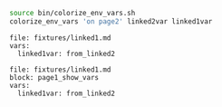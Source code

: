 ```bash :page2_show_vars
source bin/colorize_env_vars.sh
colorize_env_vars 'on page2' linked2var linked1var
```

```link :linked1
file: fixtures/linked1.md
vars:
  linked1var: from_linked2
```

```link :linked1_show_vars
file: fixtures/linked1.md
block: page1_show_vars
vars:
  linked1var: from_linked2
```

